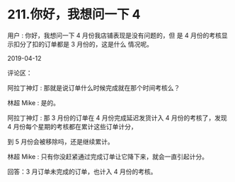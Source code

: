 # 211.你好，我想问一下 4

用户 : 你好，我想问一下 4 月份我店铺表现是没有问题的，但 是 4 月份的考核显示扣分了扣的订单都是 3 月份的，这是什么 情况呢。

2019-04-12

评论区：

阿拉丁神灯 : 那就是说订单什么时候完成就在那个时间考核么？

林超 Mike : 是的。

阿拉丁神灯 : 那 3 月份的订单在 4 月份完成延迟发货计入 4 月份的考核了，发现 4 月份每个星期的考核都在累计这些订单计分，

到 5 月份会被移除吗，还是继续累计。

林超 Mike : 只有你没赶紧通过完成订单让它降下来，就会一直引起计分。

回答：3 月订单未完成的订单，也计入 4 月份的考核。